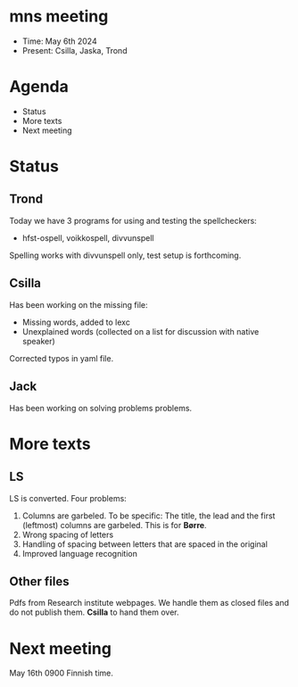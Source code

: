 
mns meeting
===========
- Time: May 6th 2024
- Present: Csilla, Jaska, Trond

# Agenda

- Status
- More texts
- Next meeting


# Status

## Trond

Today we have 3 programs for using and testing the spellcheckers: 
- hfst-ospell, voikkospell, divvunspell

Spelling works with divvunspell only, test setup is forthcoming.

## Csilla
Has been working on the missing file:

- Missing words, added to lexc
- Unexplained words (collected on a list for discussion with native speaker)

Corrected typos in yaml file.

## Jack

Has been working on solving problems problems.

# More texts

## LS

LS is converted. Four problems:

1. Columns are garbeled. To be specific: The title, the lead and the first (leftmost) columns are garbeled. This is for **Børre**.
2. Wrong spacing of letters
3. Handling of spacing between letters that are spaced in the original
4. Improved language recognition

## Other files

Pdfs from Research institute webpages. We handle them as closed files and do not publish them. **Csilla** to hand them over.


# Next meeting

May 16th 0900 Finnish time.













